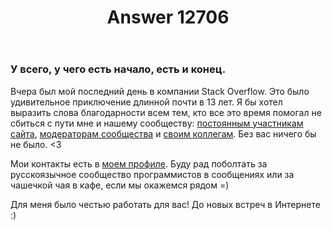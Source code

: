 ﻿---
title: "Answer 12706"
se.owner.user_id: 6
se.owner.display_name: "Nicolas Chabanovsky"
se.owner.link: "https://ru.meta.stackoverflow.com/users/6/nicolas-chabanovsky"
se.answer_id: 12706
se.question_id: 12700
se.post_type: answer
se.is_accepted: False
---
<h3>У всего, у чего есть начало, есть и конец.</h3>
<p>Вчера был мой последний день в компании Stack Overflow. Это было удивительное приключение длинной почти в 13 лет. Я бы хотел выразить слова благодарности всем тем, кто все это время помогал не сбиться с пути мне и нашему сообществу: <a href="https://ru.stackoverflow.com/users">постоянным участникам сайта</a>, <a href="https://ru.stackoverflow.com/users?tab=moderators">модераторам сообщества</a> и <a href="https://meta.stackexchange.com/q/99338/274323">своим коллегам</a>. Без вас ничего бы не было. &lt;3</p>
<p>Мои контакты есть в <a href="https://ru.stackoverflow.com/users/6/nicolas-chabanovsky">моем профиле</a>. Буду рад поболтать за русскоязычное сообщество программистов в сообщениях или за чашечкой чая в кафе, если мы окажемся рядом =)</p>
<p>Для меня было честью работать для вас! До новых встреч в Интернете :)</p>
